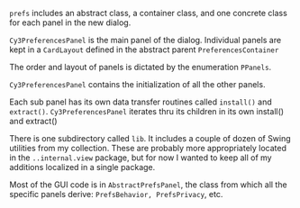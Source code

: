 ```prefs``` includes an abstract class, a container class, and one concrete class for each panel in the new dialog.  

```Cy3PreferencesPanel``` is the main panel of the dialog.  Individual panels are kept in a ```CardLayout``` defined in the abstract parent ```PreferencesContainer```

The order and layout of panels is dictated by the enumeration ```PPanels```.

```Cy3PreferencesPanel``` contains the initialization of all the other panels.  

Each sub panel has its own data transfer routines called ```install()``` and ```extract()```. ```Cy3PreferencesPanel``` iterates thru its children in its own install() and extract()

There is one subdirectory called ```lib```.  It includes a couple of dozen of Swing utilities from my collection. 
These are probably more appropriately located in the ```..internal.view``` package, but for now I wanted to keep all of my additions localized in a single package.

Most of the GUI code is in ```AbstractPrefsPanel```, the class from which all the specific panels derive: ```PrefsBehavior, PrefsPrivacy```, etc.
